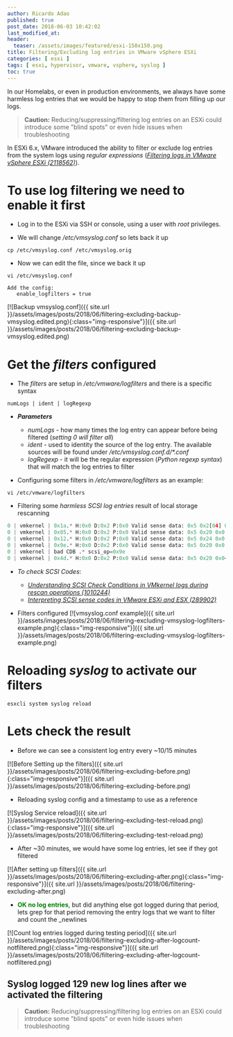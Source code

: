 ```yaml
---
author: Ricardo Adao
published: true
post_date: 2018-06-03 10:42:02
last_modified_at:
header:
  teaser: /assets/images/featured/esxi-150x150.png
title: Filtering/Excluding log entries in VMware vSphere ESXi
categories: [ esxi ]
tags: [ esxi, hypervisor, vmware, vsphere, syslog ]
toc: true
---
```

In our Homelabs, or even in production environments, we always have some harmless log entries that we would be happy to stop them from filling up our logs.

>**Caution:** Reducing/suppressing/filtering log entries on an ESXi could introduce some "blind spots" or even hide issues when troubleshooting

In ESXi 6.x, VMware introduced the ability to filter or exclude log entries from the system logs using _regular expressions_ ([_Filtering logs in VMware vSphere ESXi (2118562)_](https://kb.vmware.com/kb/2118562)).

# To use log filtering we need to enable it first #

* Log in to the ESXi via SSH or console, using a user with _root_ privileges.

* We will change _/etc/vmsyslog.conf_ so lets back it up

```shell
cp /etc/vmsyslog.conf /etc/vmsyslog.orig
```

* Now we can edit the file, since we back it up

```shell
vi /etc/vmsyslog.conf

Add the config:
   enable_logfilters = true
```

[![Backup vmsyslog.conf]({{ site.url }}/assets/images/posts/2018/06/filtering-excluding-backup-vmsyslog.edited.png){:class="img-responsive"}]({{ site.url }}/assets/images/posts/2018/06/filtering-excluding-backup-vmsyslog.edited.png)

# Get the _filters_ configured #

* The _filters_ are setup in _/etc/vmware/logfilters_ and there is a specific syntax

```shell
numLogs | ident | logRegexp
```

* _**Parameters**_
  * _numLogs_ - how many times the log entry can appear before being filtered (_setting 0 will filter all_)
  * _ident_ - used to identity the source of the log entry. The available sources will be found under _/etc/vmsyslog.conf.d/*.conf_
  * _logRegexp_ - it will be the regular expression (_Python regexp syntax_) that will match the log entries to filter

* Configuring some filters in _/etc/vmware/logfilters_ as an example:

```shell
vi /etc/vmware/logfilters
```

* Filtering some _harmless SCSI log entries_ result of local storage rescanning

```python
0 | vmkernel | 0x1a.* H:0x0 D:0x2 P:0x0 Valid sense data: 0x5 0x2[04] 0x0
0 | vmkernel | 0x85.* H:0x0 D:0x2 P:0x0 Valid sense data: 0x5 0x20 0x0
0 | vmkernel | 0x12.* H:0x0 D:0x2 P:0x0 Valid sense data: 0x5 0x24 0x0
0 | vmkernel | 0x9e.* H:0x0 D:0x2 P:0x0 Valid sense data: 0x5 0x20 0x0
0 | vmkernel | bad CDB .* scsi_op=0x9e
0 | vmkernel | 0x4d.* H:0x0 D:0x2 P:0x0 Valid sense data: 0x5 0x20 0x0</pre>
```

* _To check SCSI Codes_:
  * [_Understanding SCSI Check Conditions in VMkernel logs during rescan operations (1010244)_](https://kb.vmware.com/kb/1010244)
  * [_Interpreting SCSI sense codes in VMware ESXi and ESX (289902)_](https://kb.vmware.com/kb/289902)

* Filters configured
  [![vmsyslog.conf example]({{ site.url }}/assets/images/posts/2018/06/filtering-excluding-vmsyslog-logfilters-example.png){:class="img-responsive"}]({{ site.url }}/assets/images/posts/2018/06/filtering-excluding-vmsyslog-logfilters-example.png)

# Reloading _syslog_ to activate our filters #

```shell
esxcli system syslog reload
```

# Lets check the result #

* Before we can see a consistent log entry every ~10/15 minutes

[![Before Setting up the filters]({{ site.url }}/assets/images/posts/2018/06/filtering-excluding-before.png){:class="img-responsive"}]({{ site.url }}/assets/images/posts/2018/06/filtering-excluding-before.png)

* Reloading syslog config and a timestamp to use as a reference

[![Syslog Service reload]({{ site.url }}/assets/images/posts/2018/06/filtering-excluding-test-reload.png){:class="img-responsive"}]({{ site.url }}/assets/images/posts/2018/06/filtering-excluding-test-reload.png)

* After ~30 minutes, we would have some log entries, let see if they got filtered

[![After setting up filters]({{ site.url }}/assets/images/posts/2018/06/filtering-excluding-after.png){:class="img-responsive"}]({{ site.url }}/assets/images/posts/2018/06/filtering-excluding-after.png)

* <span style="color: #008000;">**OK no log entries**</span>, but did anything else got logged during that period, lets grep for that period removing the entry logs that we want to filter and count the _newlines

[![Count log entries logged during testing period]({{ site.url }}/assets/images/posts/2018/06/filtering-excluding-after-logcount-notfiltered.png){:class="img-responsive"}]({{ site.url }}/assets/images/posts/2018/06/filtering-excluding-after-logcount-notfiltered.png)

## **Syslog** logged 129 new log lines after we activated the filtering ##  

>**Caution:** Reducing/suppressing/filtering log entries on an ESXi could introduce some "blind spots" or even hide issues when troubleshooting